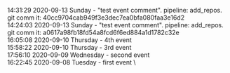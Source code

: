 14:31:29 2020-09-13 Sunday - "test event comment". pipeline: add_repos. git comm it: 40cc9704cab949f3e3dec7ea0bfa080faa3e16d2\
14:24:03 2020-09-13 Sunday - "test event comment". pipeline: add_repos. git comm it: a0617a98fb18fd54a8fcd6f6ed884a1d1782c32e\
16:05:08 2020-09-10 Thursday - 4th event\
15:58:22 2020-09-10 Thursday - 3rd event\
17:56:10 2020-09-09 Wednesday - second event \
16:22:45 2020-09-08 Tuesday - first event \ 
